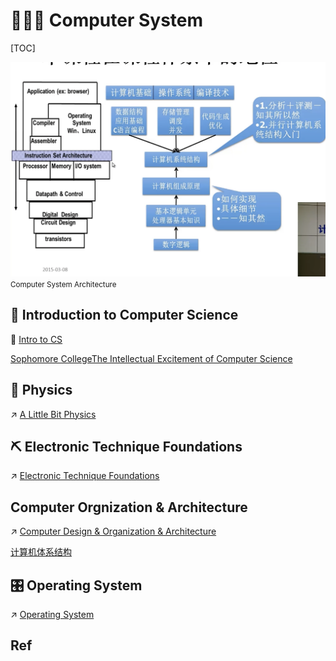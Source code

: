 # 👷🏾‍♂️ Computer System

[TOC]



![](../../../Assets/Pics/Screenshot%202022-11-13%20at%201.55.36%20PM.png)
<small>Computer System Architecture</small>

## 🚪 Introduction to Computer Science
🔗 [Intro to CS](../../🗺%20CS_Overview/💋%20Intro%20to%20CS/Intro%20to%20CS.md)

[Sophomore CollegeThe Intellectual Excitement of Computer Science](https://cs.stanford.edu/people/eroberts/courses/soco/)



## 🍎 Physics

↗ [A Little Bit Physics](Electronic%20Technique%20Foundations/📌%20A%20Little%20Bit%20Physics/A%20Little%20Bit%20Physics.md)


## ⛏ Electronic Technique Foundations

↗ [Electronic Technique Foundations](Electronic%20Technique%20Foundations/Electronic%20Technique%20Foundations.md)


## Computer Orgnization & Architecture

↗ [Computer Design & Organization & Architecture](Computer%20Design%20&%20Organization%20&%20Architecture/Computer%20Design%20&%20Organization%20&%20Architecture.md)

[计算机体系结构](https://foxsen.github.io/archbase/)



## 🎛️ Operating System

↗ [Operating System](Operating%20System/Operating%20System.md)



## Ref